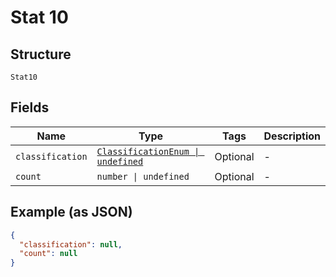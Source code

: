 
# Stat 10

## Structure

`Stat10`

## Fields

| Name | Type | Tags | Description |
|  --- | --- | --- | --- |
| `classification` | [`ClassificationEnum \| undefined`](../../doc/models/classification-enum.md) | Optional | - |
| `count` | `number \| undefined` | Optional | - |

## Example (as JSON)

```json
{
  "classification": null,
  "count": null
}
```

